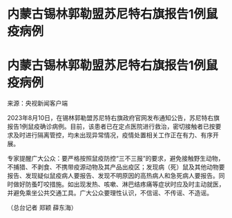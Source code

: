 # 内蒙古锡林郭勒盟苏尼特右旗报告1例鼠疫病例

# 内蒙古锡林郭勒盟苏尼特右旗报告1例鼠疫病例

来源：央视新闻客户端

2023年8月10日，在锡林郭勒盟苏尼特右旗政府官网发布通知公告，苏尼特右旗报告1例鼠疫确诊病例。目前，该患者已在定点医院进行救治，密切接触者已按要求及时进行隔离管控，均未出现异常情况，疫情处置相关工作正在有力、有序开展。

专家提醒广大公众：要严格按照鼠疫防控“三不三报”的要求，避免接触野生动物，不捕猎、不剥食、不携带疫源动物及其产品出疫区；发现病（死）鼠及其他动物要报告、发现疑似鼠疫病人要报告、发现不明原因的高热病人和急死病人要报告。同时做好防蚤叮咬措施。如出现发热、咳嗽、淋巴结疼痛等症状时应及时主动就医，并避免乘坐公共交通工具。广大公众要理性认识，不信谣、不传谣、不造谣。

（总台记者 郑颖 薛东海）

